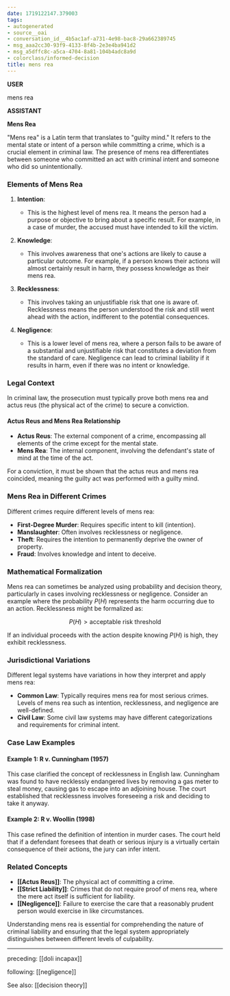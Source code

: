 ```yaml
---
date: 1719122147.379003
tags:
- autogenerated
- source__oai
- conversation_id__4b5ac1af-a731-4e98-bac8-29a662389745
- msg_aaa2cc30-93f9-4133-8f4b-2e3e4ba941d2
- msg_a5dffc8c-a5ca-4704-8a81-104b4adc8a9d
- colorclass/informed-decision
title: mens rea
---
```


**USER**

mens rea


**ASSISTANT**

**Mens Rea**

"Mens rea" is a Latin term that translates to "guilty mind." It refers to the mental state or intent of a person while committing a crime, which is a crucial element in criminal law. The presence of mens rea differentiates between someone who committed an act with criminal intent and someone who did so unintentionally.

### Elements of Mens Rea

1. **Intention**:
   - This is the highest level of mens rea. It means the person had a purpose or objective to bring about a specific result. For example, in a case of murder, the accused must have intended to kill the victim.
   
2. **Knowledge**:
   - This involves awareness that one's actions are likely to cause a particular outcome. For example, if a person knows their actions will almost certainly result in harm, they possess knowledge as their mens rea.
   
3. **Recklessness**:
   - This involves taking an unjustifiable risk that one is aware of. Recklessness means the person understood the risk and still went ahead with the action, indifferent to the potential consequences.
   
4. **Negligence**:
   - This is a lower level of mens rea, where a person fails to be aware of a substantial and unjustifiable risk that constitutes a deviation from the standard of care. Negligence can lead to criminal liability if it results in harm, even if there was no intent or knowledge.

### Legal Context

In criminal law, the prosecution must typically prove both mens rea and actus reus (the physical act of the crime) to secure a conviction. 

#### Actus Reus and Mens Rea Relationship

- **Actus Reus**: The external component of a crime, encompassing all elements of the crime except for the mental state.
- **Mens Rea**: The internal component, involving the defendant's state of mind at the time of the act.

For a conviction, it must be shown that the actus reus and mens rea coincided, meaning the guilty act was performed with a guilty mind.

### Mens Rea in Different Crimes

Different crimes require different levels of mens rea:

- **First-Degree Murder**: Requires specific intent to kill (intention).
- **Manslaughter**: Often involves recklessness or negligence.
- **Theft**: Requires the intention to permanently deprive the owner of property.
- **Fraud**: Involves knowledge and intent to deceive.

### Mathematical Formalization

Mens rea can sometimes be analyzed using probability and decision theory, particularly in cases involving recklessness or negligence. Consider an example where the probability $P(H)$ represents the harm occurring due to an action. Recklessness might be formalized as:

$$ P(H) > \text{acceptable risk threshold} $$

If an individual proceeds with the action despite knowing $P(H)$ is high, they exhibit recklessness.

### Jurisdictional Variations

Different legal systems have variations in how they interpret and apply mens rea:

- **Common Law**: Typically requires mens rea for most serious crimes. Levels of mens rea such as intention, recklessness, and negligence are well-defined.
- **Civil Law**: Some civil law systems may have different categorizations and requirements for criminal intent.

### Case Law Examples

#### Example 1: R v. Cunningham (1957)

This case clarified the concept of recklessness in English law. Cunningham was found to have recklessly endangered lives by removing a gas meter to steal money, causing gas to escape into an adjoining house. The court established that recklessness involves foreseeing a risk and deciding to take it anyway.

#### Example 2: R v. Woollin (1998)

This case refined the definition of intention in murder cases. The court held that if a defendant foresees that death or serious injury is a virtually certain consequence of their actions, the jury can infer intent.

### Related Concepts

- **[[Actus Reus]]**: The physical act of committing a crime.
- **[[Strict Liability]]**: Crimes that do not require proof of mens rea, where the mere act itself is sufficient for liability.
- **[[Negligence]]**: Failure to exercise the care that a reasonably prudent person would exercise in like circumstances.

Understanding mens rea is essential for comprehending the nature of criminal liability and ensuring that the legal system appropriately distinguishes between different levels of culpability.


---

preceding: [[doli incapax]]  


following: [[negligence]]

See also: [[decision theory]]